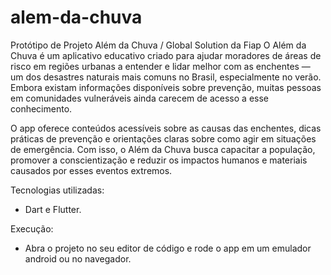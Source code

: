 # alem-da-chuva
Protótipo de Projeto Além da Chuva / Global Solution da Fiap
O Além da Chuva é um aplicativo educativo criado para ajudar moradores de áreas de risco em regiões urbanas a entender e lidar melhor com as enchentes — um dos desastres naturais mais comuns no Brasil, especialmente no verão. Embora existam informações disponíveis sobre prevenção, muitas pessoas em comunidades vulneráveis ainda carecem de acesso a esse conhecimento.

O app oferece conteúdos acessíveis sobre as causas das enchentes, dicas práticas de prevenção e orientações claras sobre como agir em situações de emergência. Com isso, o Além da Chuva busca capacitar a população, promover a conscientização e reduzir os impactos humanos e materiais causados por esses eventos extremos.

Tecnologias utilizadas:
- Dart e Flutter.
 
Execução:
- Abra o projeto no seu editor de código e rode o app em um emulador android ou no navegador.
